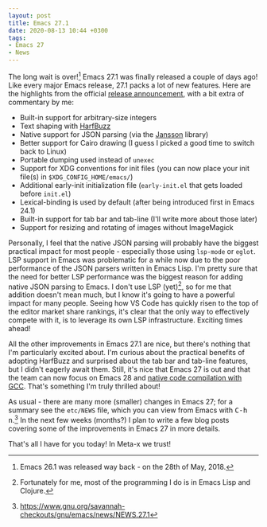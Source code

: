 ```yaml
---
layout: post
title: Emacs 27.1
date: 2020-08-13 10:44 +0300
tags:
- Emacs 27
- News
---
```


The long wait is over![^1] Emacs 27.1 was finally released a couple of days ago!
Like every major Emacs release, 27.1 packs a lot of new features. Here are the
highlights from the official [release
announcement](https://lists.gnu.org/archive/html/emacs-devel/2020-08/msg00237.html),
with a bit extra of commentary by me:

  - Built-in support for arbitrary-size integers
  - Text shaping with [HarfBuzz](https://harfbuzz.github.io/)
  - Native support for JSON parsing (via the [Jansson](https://github.com/akheron/jansson) library)
  - Better support for Cairo drawing (I guess I picked a good time to switch back to Linux)
  - Portable dumping used instead of `unexec`
  - Support for XDG conventions for init files (you can now place your init file(s) in `$XDG_CONFIG_HOME/emacs/`)
  - Additional early-init initialization file (`early-init.el` that gets loaded before `init.el`)
  - Lexical-binding is used by default (after being introduced first in Emacs 24.1)
  - Built-in support for tab bar and tab-line (I'll write more about those later)
  - Support for resizing and rotating of images without ImageMagick

Personally, I feel that the native JSON parsing will probably have the biggest
practical impact for most people - especially those using `lsp-mode` or
`eglot`. LSP support in Emacs was problematic for a while now due to the poor
performance of the JSON parsers written in Emacs Lisp. I'm pretty sure that the
need for better LSP performance was the biggest reason for adding
native JSON parsing to Emacs. I don't use LSP (yet)[^2], so for me that addition
doesn't mean much, but I know it's going to have a powerful impact for many
people. Seeing how VS Code has quickly risen to the top of the editor market share
rankings, it's clear that the only way to effectively compete with it, is to
leverage its own LSP infrastructure. Exciting times ahead!

All the other improvements in Emacs 27.1 are nice, but there's nothing that I'm
particularly excited about. I'm curious about the practical benefits of adopting
HarfBuzz and surprised about the tab bar and tab-line features, but I didn't
eagerly await them. Still, it's nice that Emacs 27 is out and that the team can
now focus on Emacs 28 and [native code compilation with
GCC](https://akrl.sdf.org/gccemacs.html). That's something I'm truly thrilled about!

As usual - there are many more (smaller) changes in Emacs 27; for a summary see the `etc/NEWS` file, which
you can view from Emacs with <kbd>C-h n</kbd>.[^3] In the next few weeks (months?) I plan to write
a few blog posts covering some of the improvements in Emacs 27 in more details.

That's all I have for you today! In Meta-x we trust!

[^1]: Emacs 26.1 was released way back - on the 28th of May, 2018.
[^2]: Fortunately for me, most of the programming I do is in Emacs Lisp and Clojure.
[^3]: <https://www.gnu.org/savannah-checkouts/gnu/emacs/news/NEWS.27.1>

